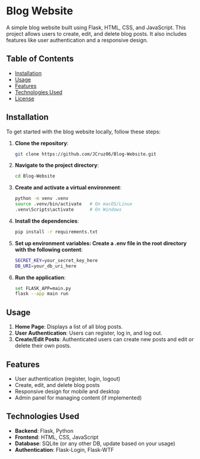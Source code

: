 # Blog Website

A simple blog website built using Flask, HTML, CSS, and JavaScript. This project allows users to create, edit, and delete blog posts. It also includes features like user authentication and a responsive design.

## Table of Contents

- [Installation](#installation)
- [Usage](#usage)
- [Features](#features)
- [Technologies Used](#technologies-used)
- [License](#license)

## Installation

To get started with the blog website locally, follow these steps:

1. **Clone the repository**:
   ```bash
   git clone https://github.com/JCruz06/Blog-Website.git
2. **Navigate to the project directory**:
   ```bash
   cd Blog-Website
3. **Create and activate a virtual environment**:
   ```bash
   python -m venv .venv
   source .venv/bin/activate   # On macOS/Linux
   .venv\Scripts\activate      # On Windows
4. **Install the dependencies**:
   ```bash
   pip install -r requirements.txt
5. **Set up environment variables: Create a .env file in the root directory with the following content**:
   ```bash
   SECRET_KEY=your_secret_key_here
   DB_URI=your_db_uri_here
6. **Run the application**:
   ```bash
   set FLASK_APP=main.py
   flask --app main run

## Usage

1. **Home Page**: Displays a list of all blog posts.
2. **User Authentication**: Users can register, log in, and log out.
3. **Create/Edit Posts**: Authenticated users can create new posts and edit or delete their own posts.

## Features

- User authentication (register, login, logout)
- Create, edit, and delete blog posts
- Responsive design for mobile and desktop
- Admin panel for managing content (if implemented)

## Technologies Used

- **Backend**: Flask, Python
- **Frontend**: HTML, CSS, JavaScript
- **Database**: SQLite (or any other DB, update based on your usage)
- **Authentication**: Flask-Login, Flask-WTF


